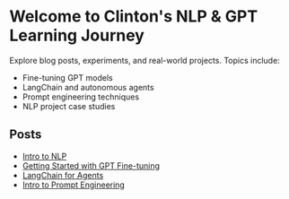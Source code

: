 # Welcome to Clinton's NLP & GPT Learning Journey

Explore blog posts, experiments, and real-world projects. Topics include:

- Fine-tuning GPT models
- LangChain and autonomous agents
- Prompt engineering techniques
- NLP project case studies

## Posts
- [Intro to NLP](posts/01-intro-to-nlp.md)
- [Getting Started with GPT Fine-tuning](posts/100-finetuning-gpt.md)
- [LangChain for Agents](posts/101-langchain-agents.md)
- [Intro to Prompt Engineering](posts/102-prompt-engineering.md)
